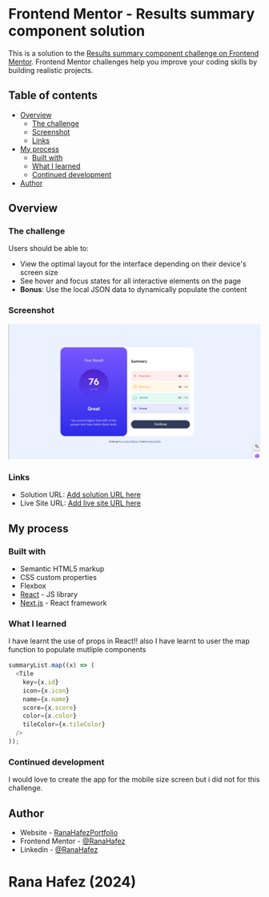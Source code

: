 # Frontend Mentor - Results summary component solution

This is a solution to the [Results summary component challenge on Frontend Mentor](https://www.frontendmentor.io/challenges/results-summary-component-CE_K6s0maV). Frontend Mentor challenges help you improve your coding skills by building realistic projects.

## Table of contents

- [Overview](#overview)
  - [The challenge](#the-challenge)
  - [Screenshot](#screenshot)
  - [Links](#links)
- [My process](#my-process)
  - [Built with](#built-with)
  - [What I learned](#what-i-learned)
  - [Continued development](#continued-development)
- [Author](#author)

## Overview

### The challenge

Users should be able to:

- View the optimal layout for the interface depending on their device's screen size
- See hover and focus states for all interactive elements on the page
- **Bonus**: Use the local JSON data to dynamically populate the content

### Screenshot

![alt text](image.png)

### Links

- Solution URL: [Add solution URL here](https://your-solution-url.com)
- Live Site URL: [Add live site URL here](https://your-live-site-url.com)

## My process

### Built with

- Semantic HTML5 markup
- CSS custom properties
- Flexbox
- [React](https://reactjs.org/) - JS library
- [Next.js](https://nextjs.org/) - React framework

### What I learned

I have learnt the use of props in React!!
also I have learnt to user the map function to populate mutliple components

```js
summaryList.map((x) => (
  <Tile
    key={x.id}
    icon={x.icon}
    name={x.name}
    score={x.score}
    color={x.color}
    tileColor={x.tileColor}
  />
));
```

### Continued development

I would love to create the app for the mobile size screen but i did not for this challenge.

## Author

- Website - [RanaHafezPortfolio](https://portofolio-8jzk.onrender.com/)
- Frontend Mentor - [@RanaHafez](https://www.frontendmentor.io/profile/RanaHafez)
- Linkedin - [@RanaHafez](https://www.linkedin.com/in/rana-hafez-a34315227/)

# Rana Hafez (2024)
